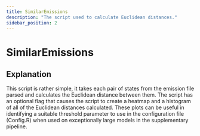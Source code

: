 ```yaml
---
title: SimilarEmissions
description: "The script used to calculate Euclidean distances."
sidebar_position: 2
---
```


# SimilarEmissions

## Explanation

This script is rather simple, it takes each pair of states from the emission
file parsed and calculates the Euclidean distance between them. The script has
an optional flag that causes the script to create a heatmap and a histogram of
all of the Euclidean distances calculated. These plots can be useful in
identifying a suitable threshold parameter to use in the configuration file
(Config.R) when used on exceptionally large models in the supplementary 
pipeline.
